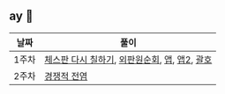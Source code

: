 ## ay 🌼 

| 날짜  | 풀이                                                         |
| ----- | ------------------------------------------------------------ |
| 1주차 | [체스판 다시 칠하기](1주차/체스판다시칠하기.java), [외판원순회](1주차/외판원순회.java), [앱](1주차/앱.java), [앱2](1주차/앱2.java), [괄호](1주차/괄호.java) |
| 2주차 | [경쟁적 전염](2주차/경쟁적전염.java)                         |